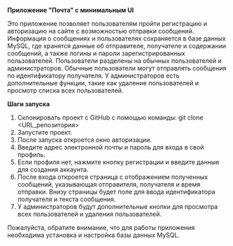 **Приложение "Почта" с минимальным UI**

Это приложение позволяет пользователям пройти регистрацию и авторизацию на сайте с возможностью отправки сообщений.
Информация о сообщениях и пользователях сохраняется в базе данных MySQL,
где хранятся данные об отправителе, получателе и содержании сообщений, а также логины и пароли зарегистрированных пользователей.
Пользователи разделены на обычных пользователей и администраторов. Обычные пользователи могут отправлять сообщения по идентификатору получателя.
У администраторов есть дополнительные функции, такие как удаление пользователей и просмотр списка всех пользователей.

**Шаги запуска**
 1. Склонировать проект с GitHub с помощью команды: git clone <URL_репозитория>
 2. Запустите проект.
 3. После запуска откроется окно авторизации.
 4. Введите адрес электронной почты и пароль для входа в свой профиль.
 5. Если профиля нет, нажмите кнопку регистрации и введите данные для создания аккаунта.
 6. После входа откроется страница с отображением полученных сообщений, указывающая отправителя, получателя и время отправки.
    Внизу страницы будет поле для ввода идентификатора получателя и текста сообщения.
 7. У администраторов будут дополнительные кнопки для просмотра всех пользователей и удаления пользователей.


Пожалуйста, обратите внимание, что для работы приложения необходима установка и настройка базы данных MySQL.  
